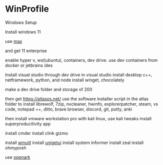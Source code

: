 # WinProfile
Windows Setup

Install windows 11

use [mas](https://github.com/massgravel/Microsoft-Activation-Scripts)

and get 11 enterprise

enable hyper v, wsl(ubuntu), containers, dev drive. use dev containers from docker or jetbrains ides

Install visual studio through dev drive
in visual studio install desktop c++, netframework, python, and node
install winget, chocolately


make a dev drive folder and storage of 200



then get https://atlasos.net/
use the software installer script in the atlas folder to install librewolf, 7zip, nvcleaner, hwinfo, explorerpatcher, steam, vs code, notepad ++, ditto, brave browser, discord, git, putty, anki

then install vmware workstation pro with kali linux, use kali tweaks
install superproducitivity app

install cmder 
install clink gizmo


install [winutil](https://github.com/ChrisTitusTech/winutil)
install [unigetui](https://github.com/marticliment/UniGetUI)
install system informer
install zeal
install ohmyposh


use [openark](https://github.com/BlackINT3/OpenArk)


